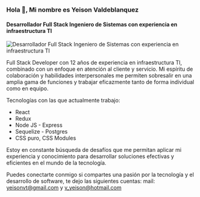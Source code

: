 ### Hola 👋, Mi nombre es Yeison Valdeblanquez
#### Desarrollador Full Stack Ingeniero de Sistemas con experiencia en infraestructura TI
![Desarrollador Full Stack Ingeniero de Sistemas con experiencia en infraestructura TI](https://www.creative2.com/wp-content/uploads/2021/10/Career-Page-Banner_Full-Stack-Developer.jpg)

Full Stack Developer con 12 años de experiencia en infraestructura TI, combinado con un enfoque en atención al cliente y servicio. Mi espíritu de colaboración y habilidades interpersonales me permiten sobresalir en una amplia gama de funciones y trabajar eficazmente tanto de forma individual como en equipo.

Tecnologías con las que actualmente trabajo:
- React
- Redux
- Node JS - Express
- Sequelize - Postgres
- CSS puro, CSS Modules

Estoy en constante búsqueda de desafíos que me permitan aplicar mi experiencia y conocimiento para desarrollar soluciones efectivas y eficientes en el mundo de la tecnología.

Puedes conectarte conmigo si compartes una pasión por la tecnología y el desarrollo de software, te dejo las siguientes cuentas:
mail: yeisonvt@gmail.com y v_yeison@hotmail.com




